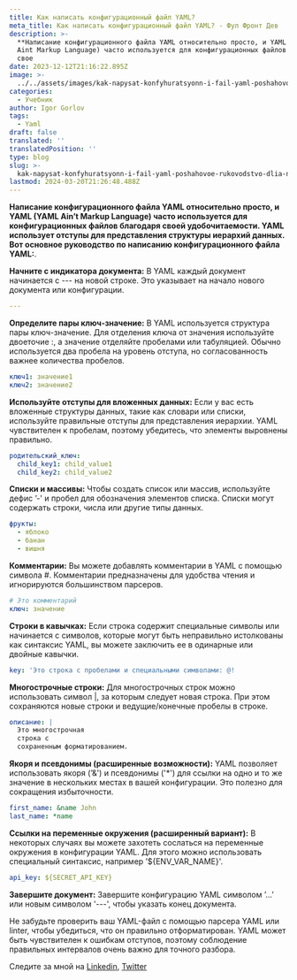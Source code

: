 ```yaml
---
title: Как написать конфигурационный файл YAML?
meta_title: Как написать конфигурационный файл YAML? - Фул Фронт Дев
description: >-
  **Написание конфигурационного файла YAML относительно просто, и YAML (YAML
  Aint Markup Language) часто используется для конфигурационных файлов благодаря
  свое
date: 2023-12-12T21:16:22.895Z
image: >-
  ../../assets/images/kak-napysat-konfyhuratsyonn-i-fail-yaml-poshahovoe-rukovodstvo-dlia-nachynaiuschykh-Dec-13-2023.avif
categories:
  - Учебник
author: Igor Gorlov
tags:
  - Yaml
draft: false
translated: ''
translatedPosition: ''
type: blog
slug: >-
  kak-napysat-konfyhuratsyonn-i-fail-yaml-poshahovoe-rukovodstvo-dlia-nachynaiuschykh
lastmod: 2024-03-20T21:26:48.488Z
---
```


**Написание конфигурационного файла YAML относительно просто, и YAML (YAML Ain’t Markup Language) часто используется для конфигурационных файлов благодаря своей удобочитаемости. YAML использует отступы для представления структуры иерархий данных. Вот основное руководство по написанию конфигурационного файла YAML:**.

**Начните с индикатора документа:** В YAML каждый документ начинается с --- на новой строке. Это указывает на начало нового документа или конфигурации.

```yaml
---
```

**Определите пары ключ-значение:** В YAML используется структура пары ключ-значение. Для отделения ключа от значения используйте двоеточие :, а значение отделяйте пробелами или табуляцией. Обычно используется два пробела на уровень отступа, но согласованность важнее количества пробелов.

```yaml
ключ1: значение1
ключ2: значение2
```

**Используйте отступы для вложенных данных:** Если у вас есть вложенные структуры данных, такие как словари или списки, используйте правильные отступы для представления иерархии. YAML чувствителен к пробелам, поэтому убедитесь, что элементы выровнены правильно.

```yaml
родительский_ключ:
  child_key1: child_value1
  child_key2: child_value2
```

**Списки и массивы:** Чтобы создать список или массив, используйте дефис ’-' и пробел для обозначения элементов списка. Списки могут содержать строки, числа или другие типы данных.

```yaml
фрукты:
  - яблоко
  - банан
  - вишня
```

**Комментарии:** Вы можете добавлять комментарии в YAML с помощью символа #. Комментарии предназначены для удобства чтения и игнорируются большинством парсеров.

```yaml
# Это комментарий
ключ: значение
```

**Строки в кавычках:** Если строка содержит специальные символы или начинается с символов, которые могут быть неправильно истолкованы как синтаксис YAML, вы можете заключить ее в одинарные или двойные кавычки.

```yaml
key: 'Это строка с пробелами и специальными символами: @!
```

**Многострочные строки:** Для многострочных строк можно использовать символ |, за которым следует новая строка. При этом сохраняются новые строки и ведущие/конечные пробелы в строке.

```yaml
описание: |
  Это многострочная
  строка с
  сохраненным форматированием.
```

**Якоря и псевдонимы (расширенные возможности):** YAML позволяет использовать якоря (’&') и псевдонимы ('\*') для ссылки на одно и то же значение в нескольких местах в вашей конфигурации. Это полезно для сокращения избыточности.

```yaml
first_name: &name John
last_name: *name
```

**Ссылки на переменные окружения (расширенный вариант):** В некоторых случаях вы можете захотеть сослаться на переменные окружения в конфигурации YAML. Для этого можно использовать специальный синтаксис, например ’${ENV_VAR_NAME}'.

```yaml
api_key: ${SECRET_API_KEY}
```

**Завершите документ:** Завершите конфигурацию YAML символом ’…’ или новым символом '---', чтобы указать конец документа.

Не забудьте проверить ваш YAML-файл с помощью парсера YAML или linter, чтобы убедиться, что он правильно отформатирован. YAML может быть чувствителен к ошибкам отступов, поэтому соблюдение правильных интервалов очень важно для точного разбора.

Следите за мной на [Linkedin](https://www.linkedin.com/in/shamim-ansari7/), [Twitter](https://twitter.com/shamim_faizi786)
